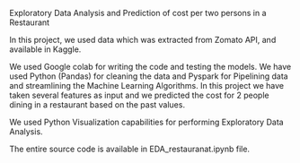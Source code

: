 Exploratory Data Analysis and Prediction of cost per two persons in a Restaurant

In this project, we used data which was extracted from Zomato API, and available in Kaggle.

We used Google colab for writing the code and testing the models. We have used Python (Pandas) for cleaning the data and Pyspark for Pipelining data and streamlining the Machine Learning Algorithms. In this project we have taken several features as input and we predicted the cost for 2 people dining in a restaurant based on the past values.

We used Python Visualization capabilities for performing Exploratory Data Analysis.

The entire source code is available in EDA_restauranat.ipynb file.
